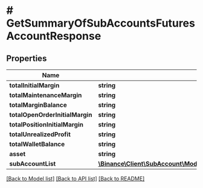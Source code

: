 # # GetSummaryOfSubAccountsFuturesAccountResponse

## Properties

Name | Type | Description | Notes
------------ | ------------- | ------------- | -------------
**totalInitialMargin** | **string** |  | [optional]
**totalMaintenanceMargin** | **string** |  | [optional]
**totalMarginBalance** | **string** |  | [optional]
**totalOpenOrderInitialMargin** | **string** |  | [optional]
**totalPositionInitialMargin** | **string** |  | [optional]
**totalUnrealizedProfit** | **string** |  | [optional]
**totalWalletBalance** | **string** |  | [optional]
**asset** | **string** |  | [optional]
**subAccountList** | [**\Binance\Client\SubAccount\Model\GetSummaryOfSubAccountsFuturesAccountV2ResponseFutureAccountSummaryRespSubAccountListInner[]**](GetSummaryOfSubAccountsFuturesAccountV2ResponseFutureAccountSummaryRespSubAccountListInner.md) |  | [optional]

[[Back to Model list]](../../README.md#models) [[Back to API list]](../../README.md#endpoints) [[Back to README]](../../README.md)

